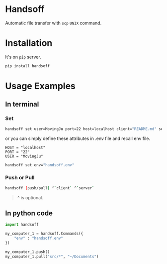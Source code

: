 # Handsoff

Automatic file transfer with `scp` `UNIX` command.

# Installation

It's on `pip` server.

```bash
pip install handsoff
```

# Usage Examples

## In terminal

### Set

```bash
handsoff set user=MovingJu port=22 host=localhost client="README.md" server="Target_dir"
```

or you can simply define these attributes in .env file and recall env file.

```env
HOST = "localhost"
PORT = "22"
USER = "MovingJu"
```

```bash
handsoff set env="handsoff.env"
```

### Push or Pull

```bash
handsoff (push/pull) ^`client` ^`server`
```

> ^ is optional.

## In python code

```python
import handsoff

my_computer_1 = handsoff.Commands({
    "env" : "handsoff.env"
})

my_computer_1.push()
my_computer_1.pull("src/*", "~/Documents")
```